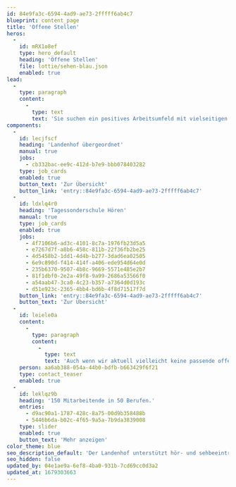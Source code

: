 ```yaml
---
id: 84e9fa3c-6594-4ad9-ae73-2fffff6ab4c7
blueprint: content_page
title: 'Offene Stellen'
heros:
  -
    id: mRX1o8ef
    type: hero_default
    heading: 'Offene Stellen'
    file: lottie/sehen-blau.json
    enabled: true
lead:
  -
    type: paragraph
    content:
      -
        type: text
        text: 'Sie suchen ein positives Arbeitsumfeld mit vielseitigen und verantwortungsvollen Aufgaben und möchten den Landenhof mitgestalten? Dann bewerben Sie sich noch heute!'
components:
  -
    id: lecjfscf
    heading: 'Landenhof übergeordnet'
    manual: true
    jobs:
      - cb332bac-ee9c-412d-b7e9-bbb078403282
    type: job_cards
    enabled: true
    button_text: 'Zur Übersicht'
    button_link: 'entry::84e9fa3c-6594-4ad9-ae73-2fffff6ab4c7'
  -
    id: ldxlq4r0
    heading: 'Tagessonderschule Hören'
    manual: true
    type: job_cards
    enabled: true
    jobs:
      - 4f7106b6-ad3c-4101-8c7a-1976fb23d5a5
      - e7267d7f-a8b6-458c-811b-22f36fb2be25
      - 4d5458b2-1dd1-4d4b-b277-3dad6ea02505
      - 6e9c890d-f414-414f-a406-ede954d64e0d
      - 235b6370-9507-4b8c-9669-5571e485e2b7
      - 81f1dbf0-2e2a-49f8-9a99-2686a53566f0
      - a54aab47-3ca0-4c23-b357-a7364d0d193c
      - d51e923c-2365-4bb4-bd6b-4f8d71517f7d
    button_link: 'entry::84e9fa3c-6594-4ad9-ae73-2fffff6ab4c7'
    button_text: 'Zur Übersicht'
  -
    id: leiele0a
    content:
      -
        type: paragraph
        content:
          -
            type: text
            text: 'Auch wenn wir aktuell vielleicht keine passende offene Stelle haben, prüfen wir Ihr Dossier gerne.'
    person: aa6ab388-054a-44b0-bdfb-b663429f6f21
    type: contact_teaser
    enabled: true
  -
    id: leklqz9b
    heading: '150 Mitarbeitende in 50 Berufen.'
    entries:
      - d9ac90a1-1787-428c-8a75-00d9b358488b
      - 5446b6da-b02c-4f65-9a5a-7b9da3839008
    type: slider
    enabled: true
    button_text: 'Mehr anzeigen'
color_theme: blue
seo_description_default: 'Der Landenhof unterstützt hör- und sehbeeinträchtigte Kinder & Jugendliche in ihrem selbstbestimmten Leben durch Förderung ihrer Fähigkeiten & Entwicklung'
seo_hidden: false
updated_by: 04e1ae9a-6ef8-4ba0-931b-7cd69cc0d3a2
updated_at: 1679303663
---
```

